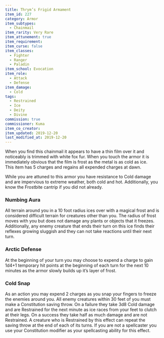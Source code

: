 ```yaml
---
title: Thrym’s Frigid Armament
item_id: 227
category: Armor
item_subtypes: 
  - Chainmail
item_rarity: Very Rare
item_attunement: true
item_requirement: 
item_curse: false
item_classes: 
  - Fighter
  - Ranger
  - Paladin
item_school: Evocation
item_role: 
  - Attack
  - Defense
item_damage: 
  - Cold
tags:
  - Restrained
  - Ice
  - Deity
  - Divine
commission: true
commissioner: Kuma
item_co_creator: 
item_updated: 2019-12-20
last_modified_at: 2019-12-20
---
```


When you find this chainmail it appears to have a thin film over it and noticeably is trimmed with white fox fur. When you touch the armor it is immediately obvious that the film is frost as the metal is as cold as ice.  
This item has 5 charges and regains all expended charges at dawn.

While you are attuned to this armor you have resistance to Cold damage and are impervious to extreme weather, both cold and hot. Additionally, you know the <magic-spell>Frostbite</magic-spell> cantrip if you did not already.  

<!--excerpt-->
### Numbing Aura
All terrain around you in a 10 foot radius ices over with a magical frost and is considered difficult terrain for creatures other than you. The radius of frost moves with you but does not damage any plants or objects that it freezes. Additionally, any enemy creature that ends their turn on this ice finds their reflexes growing sluggish and they can not take reactions until their next turn.

### Arctic Defense
At the beginning of your turn you may choose to expend a charge to gain 1d4+1 temporary hit points at the beginning of each turn for the next 10 minutes as the armor slowly builds up it’s layer of frost.

### Cold Snap
As an action you may expend 2 charges as you snap your fingers to freeze the enemies around you. All enemy creatures within 30 feet of you must make a Constitution saving throw. On a failure they take 3d8 Cold damage and are Restrained for the next minute as ice races from your feet to clutch at their legs. On a success they take half as much damage and are not Restrained.
A creature who is Restrained by this effect can repeat the saving throw at the end of each of its turns. If you are not a spellcaster you use your Constitution modifier as your spellcasting ability for this effect.
